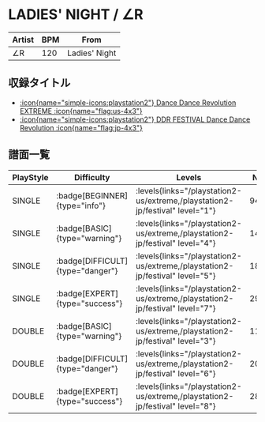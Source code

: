 # LADIES' NIGHT / ∠R

|Artist|BPM|From|
|------|---|----|
|∠R|120|Ladies' Night|

## 収録タイトル

- [:icon{name="simple-icons:playstation2"} Dance Dance Revolution EXTREME :icon{name="flag:us-4x3"}](/playstation2-us/extreme)
- [:icon{name="simple-icons:playstation2"} DDR FESTIVAL Dance Dance Revolution :icon{name="flag:jp-4x3"}](/playstation2-jp/festival)

## 譜面一覧

|PlayStyle|Difficulty|Levels|Notes|Movie|
|---------|----------|------|-----|-----|
|SINGLE| :badge[BEGINNER]{type="info"}| :levels{links="/playstation2-us/extreme,/playstation2-jp/festival" level="1"}|94/0||
|SINGLE| :badge[BASIC]{type="warning"}| :levels{links="/playstation2-us/extreme,/playstation2-jp/festival" level="4"}|141/1||
|SINGLE| :badge[DIFFICULT]{type="danger"}| :levels{links="/playstation2-us/extreme,/playstation2-jp/festival" level="5"}|186/15||
|SINGLE| :badge[EXPERT]{type="success"}| :levels{links="/playstation2-us/extreme,/playstation2-jp/festival" level="7"}|292/15||
|DOUBLE| :badge[BASIC]{type="warning"}| :levels{links="/playstation2-us/extreme,/playstation2-jp/festival" level="3"}|118/5||
|DOUBLE| :badge[DIFFICULT]{type="danger"}| :levels{links="/playstation2-us/extreme,/playstation2-jp/festival" level="6"}|203/21||
|DOUBLE| :badge[EXPERT]{type="success"}| :levels{links="/playstation2-us/extreme,/playstation2-jp/festival" level="8"}|280/9||
